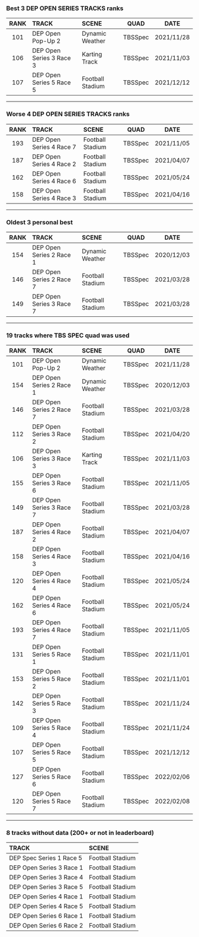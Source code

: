 ### Best 3 DEP OPEN SERIES TRACKS ranks
|RANK|TRACK|SCENE|QUAD|DATE|
|:---:|:---|:---|:---:|:---:|
|101|DEP Open Pop-Up 2|Dynamic Weather|TBSSpec|2021/11/28|
|106|DEP Open Series 3 Race 3|Karting Track|TBSSpec|2021/11/03|
|107|DEP Open Series 5 Race 5|Football Stadium|TBSSpec|2021/12/12|
---
### Worse 4 DEP OPEN SERIES TRACKS ranks
|RANK|TRACK|SCENE|QUAD|DATE|
|:---:|:---|:---|:---:|:---:|
|193|DEP Open Series 4 Race 7|Football Stadium|TBSSpec|2021/11/05|
|187|DEP Open Series 4 Race 2|Football Stadium|TBSSpec|2021/04/07|
|162|DEP Open Series 4 Race 6|Football Stadium|TBSSpec|2021/05/24|
|158|DEP Open Series 4 Race 3|Football Stadium|TBSSpec|2021/04/16|
---
### Oldest 3 personal best
|RANK|TRACK|SCENE|QUAD|DATE|
|:---:|:---|:---|:---:|:---:|
|154|DEP Open Series 2 Race 1|Dynamic Weather|TBSSpec|2020/12/03|
|146|DEP Open Series 2 Race 7|Football Stadium|TBSSpec|2021/03/28|
|149|DEP Open Series 3 Race 7|Football Stadium|TBSSpec|2021/03/28|
---
### 19 tracks where TBS SPEC quad was used
|RANK|TRACK|SCENE|QUAD|DATE|
|:---:|:---|:---|:---:|:---:|
|101|DEP Open Pop-Up 2|Dynamic Weather|TBSSpec|2021/11/28|
|154|DEP Open Series 2 Race 1|Dynamic Weather|TBSSpec|2020/12/03|
|146|DEP Open Series 2 Race 7|Football Stadium|TBSSpec|2021/03/28|
|112|DEP Open Series 3 Race 2|Football Stadium|TBSSpec|2021/04/20|
|106|DEP Open Series 3 Race 3|Karting Track|TBSSpec|2021/11/03|
|155|DEP Open Series 3 Race 6|Football Stadium|TBSSpec|2021/11/05|
|149|DEP Open Series 3 Race 7|Football Stadium|TBSSpec|2021/03/28|
|187|DEP Open Series 4 Race 2|Football Stadium|TBSSpec|2021/04/07|
|158|DEP Open Series 4 Race 3|Football Stadium|TBSSpec|2021/04/16|
|120|DEP Open Series 4 Race 4|Football Stadium|TBSSpec|2021/05/24|
|162|DEP Open Series 4 Race 6|Football Stadium|TBSSpec|2021/05/24|
|193|DEP Open Series 4 Race 7|Football Stadium|TBSSpec|2021/11/05|
|131|DEP Open Series 5 Race 1|Football Stadium|TBSSpec|2021/11/01|
|153|DEP Open Series 5 Race 2|Football Stadium|TBSSpec|2021/11/01|
|142|DEP Open Series 5 Race 3|Football Stadium|TBSSpec|2021/11/24|
|109|DEP Open Series 5 Race 4|Football Stadium|TBSSpec|2021/11/24|
|107|DEP Open Series 5 Race 5|Football Stadium|TBSSpec|2021/12/12|
|127|DEP Open Series 5 Race 6|Football Stadium|TBSSpec|2022/02/06|
|120|DEP Open Series 5 Race 7|Football Stadium|TBSSpec|2022/02/08|
---
### 8 tracks without data (200+ or not in leaderboard)
|TRACK|SCENE|
|:---|:---|
|DEP Spec Series 1 Race 5|Football Stadium|
|DEP Open Series 3 Race 1|Football Stadium|
|DEP Open Series 3 Race 4|Football Stadium|
|DEP Open Series 3 Race 5|Football Stadium|
|DEP Open Series 4 Race 1|Football Stadium|
|DEP Open Series 4 Race 5|Football Stadium|
|DEP Open Series 6 Race 1|Football Stadium|
|DEP Open Series 6 Race 2|Football Stadium|
